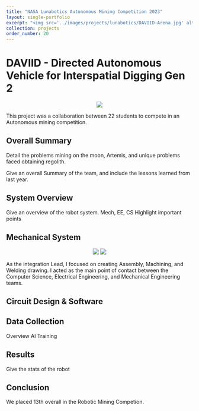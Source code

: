 ```yaml
---
title: "NASA Lunabotics Autonomous Mining Competition 2023"
layout: single-portfolio
excerpt: "<img src='../images/projects/lunabotics/DAVIID-Arena.jpg' alt=''>"
collection: projects
order_number: 20
---
```


# DAVIID - Directed Autonomous Vehicle for Interspatial Digging Gen 2

<div align="center">
<img src="../../images/projects/lunabotics/DAVIID_Precomp.png">
</div>


This project was a collaboration between 22 students to compete in an Autonomous mining competition.

## Overall Summary

Detail the problems mining on the moon, Artemis, and unique problems faced  obtaining regolith.

Give an overall Summary of the team, and include the lessons learned from last year.
<!-- 
<div align="center">
<img src="../../images/projects/lunabotics/device.png" width = "50%">
</div> -->

## System Overview

Give an overview of the robot system. Mech, EE, CS
Highlight important points


## Mechanical System

<div align="center">
<img src="../../images/projects/lunabotics/DAVIID-Assy.jpg">
<img src="../../images/projects/lunabotics/overall_assy.png">
</div>

As the integration Lead, I focused on creating Assembly, Machining, and Welding drawing. I acted as the main point of contact between the Computer Science, Electrical Engineering, and Mechanical Engineering teams. 

<!-- 
## Beam Deflection and Modeling
 -->


## Circuit Design & Software


## Data Collection

Overview AI Training

## Results

Give the stats of the robot

## Conclusion

We placed 13th overall in the Robotic Mining Competion. 

<!-- ## References
[1] Adafruit.com. Short Flex Sensor [ID#1070](https://www.adafruit.com/product/1070#technical-details)

[2] Adafruit.com. [BNO055 Absolute Orientation Sensor](https://www.adafruit.com/product/2472)

[3] [https://www.tensorflow.org/lite](https://www.tensorflow.org/lite)


 -->
